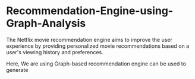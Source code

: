 # Recommendation-Engine-using-Graph-Analysis
The Netflix movie recommendation engine aims to improve the user experience by providing personalized movie recommendations based on a user's viewing history and preferences.

Here, We are using Graph-based recommendation engine can be used to generate 

